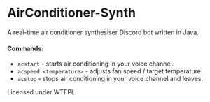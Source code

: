 # AirConditioner-Synth

A real-time air conditioner synthesiser Discord bot written in Java.

#### Commands:
- `acstart` - starts air conditioning in your voice channel.
- `acspeed <temperature>` - adjusts fan speed / target temperature.
- `acstop` - stops air conditioning in your voice channel and leaves.

Licensed under WTFPL.

